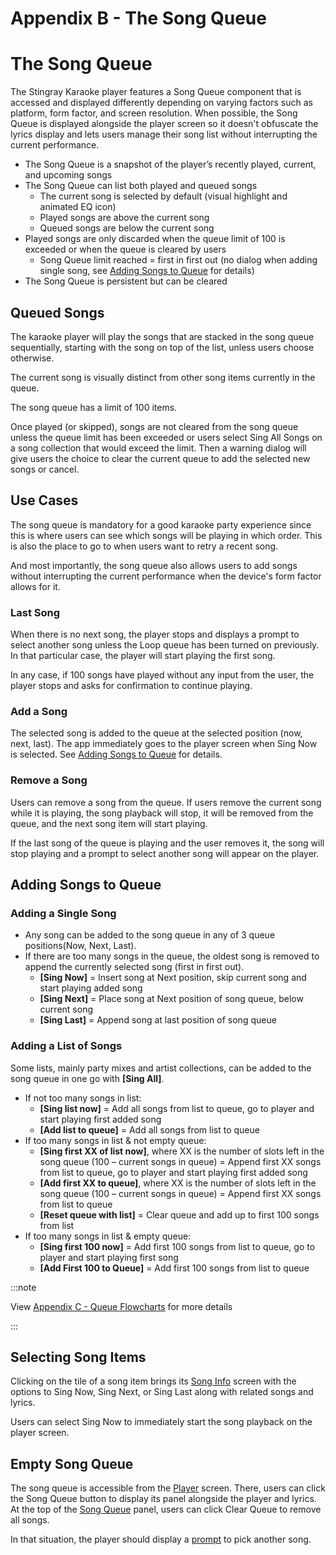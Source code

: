 # Appendix B - The Song Queue

# The Song Queue

The Stingray Karaoke player features a Song Queue component that is accessed and displayed differently depending on varying factors such as platform, form factor, and screen resolution. When possible, the Song Queue is displayed alongside the player screen so it doesn't obfuscate the lyrics display and lets users manage their song list without interrupting the current performance. 

- The Song Queue is a snapshot of the player’s recently played, current, and upcoming songs
- The Song Queue can list both played and queued songs 
  - The current song is selected by default (visual highlight and animated EQ icon) 
  - Played songs are above the current song 
  - Queued songs are below the current song 
- Played songs are only discarded when the queue limit of 100 is exceeded or when the queue is cleared by users
  - Song Queue limit reached = first in first out (no dialog when adding single song, see [Adding Songs to Queue](#adding-songs-to-queue) for details) 
- The Song Queue is persistent but can be cleared

## Queued Songs

The karaoke player will play the songs that are stacked in the song queue sequentially, starting with the song on top of the list, unless users choose otherwise. 

The current song is visually distinct from other song items currently in the queue. 

The song queue has a limit of 100 items. 

Once played (or skipped), songs are not cleared from the song queue unless the queue limit has been exceeded or users select Sing All Songs on a song collection that would exceed the limit. Then a warning dialog will give users the choice to clear the current queue to add the selected new songs or cancel. 

## Use Cases 
The song queue is mandatory for a good karaoke party experience since this is where users can see which songs will be playing in which order. This is also the place to go to when users want to retry a recent song. 

And most importantly, the song queue also allows users to add songs without interrupting the current performance when the device's form factor allows for it. 

### Last Song
When there is no next song, the player stops and displays a prompt to select another song unless the Loop queue has been turned on previously. In that particular case, the player will start playing the first song.

In any case, if 100 songs have played without any input from the user, the player stops and asks for confirmation to continue playing. 

### Add a Song
The selected song is added to the queue at the selected position (now, next, last). The app immediately goes to the player screen when Sing Now is selected. See [Adding Songs to Queue](#adding-songs-to-queue) for details. 

### Remove a Song
Users can remove a song from the queue. If users remove the current song while it is playing, the song playback will stop, it will be removed from the queue, and the next song item will start playing. 

If the last song of the queue is playing and the user removes it, the song will stop playing and a prompt to select another song will appear on the player.

## Adding Songs to Queue

### Adding a Single Song

- Any song can be added to the song queue in any of 3 queue positions(Now, Next, Last). 
- If there are too many songs in the queue, the oldest song is removed to append the currently selected song (first in first out). 
  - **[Sing Now]** = Insert song at Next position, skip current song and start playing added song 
  - **[Sing Next]** = Place song at Next position of song queue, below current song 
  - **[Sing Last]** = Append song at last position of song queue 

### Adding a List of Songs 

Some lists, mainly party mixes and artist collections, can be added to the song queue in one go with **[Sing All]**. 

- If not too many songs in list:
  - **[Sing list now]** = Add all songs from list to queue, go to player and start playing first added song 
  - **[Add list to queue]** = Add all songs from list to queue 
- If too many songs in list & not empty queue: 
  - **[Sing first XX of list now]**, where XX is the number of slots left in the song queue (100 – current songs in queue) = Append first XX songs from list to queue, go to player and start playing first added song 
  - **[Add first XX to queue]**, where XX is the number of slots left in the song queue (100 – current songs in queue) = Append first XX songs from list to queue 
  - **[Reset queue with list]** = Clear queue and add up to first 100 songs from list
- If too many songs in list & empty queue: 
  - **[Sing first 100 now]** = Add first 100 songs from list to queue, go to player and start playing first song 
  - **[Add First 100 to Queue]** = Add first 100 songs from list to queue 

:::note 

View [Appendix C - Queue Flowcharts](./Appendix%20C%20-%20Queue%20Flowcharts.md) for more details

:::

## Selecting Song Items 

Clicking on the tile of a song item brings its [Song Info](./Screen%20Descriptions/Song%20Info.md) screen with the options to Sing Now, Sing Next, or Sing Last along with related songs and lyrics. 

Users can select Sing Now to immediately start the song playback on the player screen. 

## Empty Song Queue 

The song queue is accessible from the [Player](./Screen%20Descriptions/Player.md) screen. There, users can click the Song Queue button to display its panel alongside the player and lyrics. At the top of the [Song Queue](./Screen%20Descriptions/Song%20Queue.md) panel, users can click Clear Queue to remove all songs. 

In that situation, the player should display a [prompt](./Screen%20Descriptions/Player.md#empty-song-queue) to pick another song. 
 